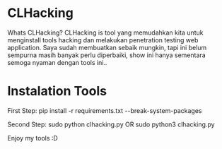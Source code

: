 # CLHacking
Whats CLHacking? CLHacking is tool yang memudahkan kita untuk menginstall tools hacking dan melakukan penetration testing web application. Saya sudah membuatkan sebaik mungkin, tapi ini belum sempurna masih banyak perlu diperbaiki, show ini hanya sementara semoga nyaman dengan tools ini..

# Instalation Tools
First Step:
pip install -r requirements.txt --break-system-packages

Second Step:
sudo python clhacking.py OR sudo python3 clhacking.py

Enjoy my tools :D
